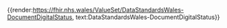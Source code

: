 <div class="warning"><span class="ImplementWarn"></span></div>

{{render:https://fhir.nhs.wales/ValueSet/DataStandardsWales-DocumentDigitalStatus, text:DataStandardsWales-DocumentDigitalStatus}}